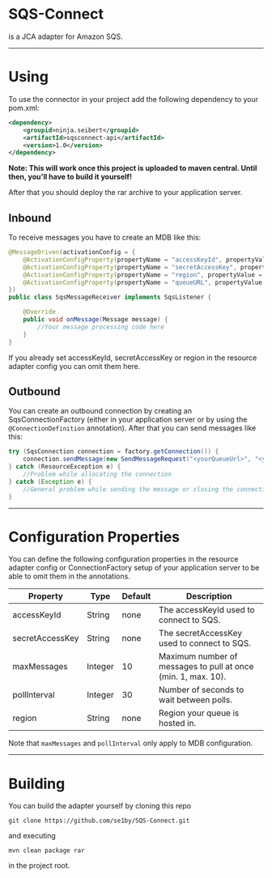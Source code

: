 # SQS-Connect
is a JCA adapter for Amazon SQS.

---

# Using
To use the connector in your project add the following dependency to your pom.xml:

```xml
<dependency>
    <groupid>ninja.seibert</groupid>
    <artifactId>sqsconnect-api</artifactId>
    <version>1.0</version>
</dependency>
```
**Note: This will work once this project is uploaded to maven central. Until then, you'll have to build it yourself!**

After that you should deploy the rar archive to your application server.

## Inbound
To receive messages you have to create an MDB like this:

```java
@MessageDriven(activationConfig = {
	@ActivationConfigProperty(propertyName = "accessKeyId", propertyValue = "<yourAccessKeyId>"),
   	@ActivationConfigProperty(propertyName = "secretAccessKey", propertyValue = "<yourSecretAccessKey>"),
  	@ActivationConfigProperty(propertyName = "region", propertyValue = "<yourRegion>"),
    @ActivationConfigProperty(propertyName = "queueURL", propertyValue = "<yourQueueUrl>")
})
public class SqsMessageReceiver implements SqsListener {

    @Override
    public void onMessage(Message message) {
    	//Your message processing code here
    }
}
```
If you already set accessKeyId, secretAccessKey or region in the resource adapter config you can omit them here.

## Outbound
You can create an outbound connection by creating an SqsConnectionFactory (either in your application server or by using the `@ConnectionDefinition` annotation). After that you can send messages like this:

```java
try (SqsConnection connection = factory.getConnection()) {
    connection.sendMessage(new SendMessageRequest("<yourQueueUrl>", "<yourContent>"));
} catch (ResourceException e) {
    //Problem while allocating the connection
} catch (Exception e) {
    //General problem while sending the message or closing the connection
}
```

---

# Configuration Properties
You can define the following configuration properties in the resource adapter config or ConnectionFactory setup of your application server to be able to omit them in the annotations.

Property|Type|Default|Description
------- | -- | ----- | ----------
accessKeyId | String | none | The accessKeyId used to connect to SQS.
secretAccessKey | String | none | The secretAccessKey used to connect to SQS.
maxMessages| Integer | 10 | Maximum number of messages to pull at once (min. 1, max. 10).
pollInterval | Integer | 30 | Number of seconds to wait between polls.
region | String | none | Region your queue is hosted in.

Note that `maxMessages` and `pollInterval` only apply to MDB configuration.

---

# Building

You can build the adapter yourself by cloning this repo

```shell
git clone https://github.com/se1by/SQS-Connect.git
```

and executing

```shell
mvn clean package rar
```

in the project root.